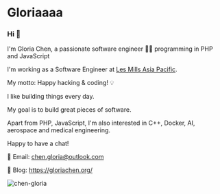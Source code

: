 # Gloriaaaa


### Hi :wave:

I'm Gloria Chen, a passionate software engineer 👩‍💻 programming in PHP and JavaScript

I'm working as a Software Engineer at <a href="https://www.lesmills.com.au/" target="_blank">Les Mills Asia Pacific</a>. 

My motto: Happy hacking & coding! 💡 

I like building things every day.

My goal is to build great pieces of software. 

Apart from PHP, JavaScript, I'm also interested in C++, Docker, AI, aerospace and medical engineering.

Happy to have a chat!

:email: Email: chen.gloria@outlook.com

:notebook_with_decorative_cover: Blog: <https://gloriachen.org/>

<img src="https://github-readme-stats.vercel.app/api?username=chen-gloria&show_icons=true&theme=radical" alt="chen-gloria" />
